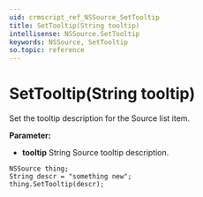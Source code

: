 ```yaml
---
uid: crmscript_ref_NSSource_SetTooltip
title: SetTooltip(String tooltip)
intellisense: NSSource.SetTooltip
keywords: NSSource, SetTooltip
so.topic: reference
---
```


# SetTooltip(String tooltip)

Set the tooltip description for the Source list item.

**Parameter:** 
* **tooltip** String Source tooltip description.

```crmscript
NSSource thing;
String descr = "something new";
thing.SetTooltip(descr);
```

